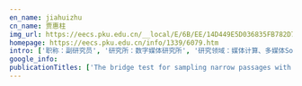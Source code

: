 ```yaml
---
en_name: jiahuizhu
cn_name: 贾惠柱
img_url: https://eecs.pku.edu.cn/__local/E/6B/EE/14D449E5D036835FB782D720A05_DD644E11_3DB0.jpg?e=.jpg
homepage: https://eecs.pku.edu.cn/info/1339/6079.htm
intro: ['职称：副研究员', '研究所：数字媒体研究所', '研究领域：媒体计算、多媒体SoC芯片设计、视频大数据处理系统 ', '办公电话：86-10-58876151', '电子邮件：hzjia@pku.edu.cn', '个人主页： ']
google_info: 
publicationTitles: ['The bridge test for sampling narrow passages with probabilistic roadmap planners', 'Narrow passage sampling for probabilistic roadmap planning', 'Simulating human saccadic scanpaths on natural images', 'Quality assessment for comparing image enhancement algorithms', 'HodgeRank on random graphs for subjective video quality assessment', 'Learning shape prior models for object matching', 'Novel spatio-temporal structural information based video quality metric', 'Random partial paired comparison for subjective video quality assessment via HodgeRank', 'Stereoscopic video quality assessment based on visual attention and just-noticeable difference models', 'Stereoscopic video quality assessment model based on spatial-temporal structural information', 'Learning discriminative features for fast frame-based action recognition', 'Visual pertinent 2D-to-3D video conversion by multi-cue fusion', 'A method of perceptual-based shape decomposition', 'Toward perception-based shape decomposition', 'Joint just noticeable difference model based on depth perception for stereoscopic images', 'Instantly telling what happens in a video sequence using simple features', 'Deep reinforcement learning for surgical gesture segmentation and classification', 'Sparse structural similarity for objective image quality assessment', 'A shape reconstructability measure of object part importance with applications to object detection and localization', 'An objective assessment method based on multi-level factors for panoramic videos', 'Stereoscopic video quality assessment based on stereo just-noticeable difference model', 'Quality of experience assessment for stereoscopic images', 'Image quality assessment based on local orientation distributions', 'Exploiting high-level semantics for no-reference image quality assessment of realistic blur images', 'Stereoscopic learning for disparity estimation', 'Level-set curve particles', 'Completeness modeling and context separation for weakly supervised temporal action localization', 'Recovering missing contours for occluded object detection', 'Robust shape normalization based on implicit representations', 'Spatio-temporal ssim index for video quality assessment', 'From image quality to patch quality: an image-patch model for no-reference image quality assessment', '2-D shape completion with shape priors', 'How to dispatch observers to track an evolving boundary', 'Osmo: Online specific models for occlusion in multiple object tracking under surveillance scene', 'Which Has Better Visual Quality: The Clear Blue Sky or a Blurry Animal?', 'How to assess the quality of compressed surveillance videos using face recognition', 'Harmonic adversarial attack method', 'Active sampling exploiting reliable informativeness for subjective image quality assessment based on pairwise comparison', 'No-reference video shakiness quality assessment', 'Ranking consistent rate: New evaluation criterion on pairwise subjective experiments', 'Computing importance of 2D contour parts by reconstructability', 'Quality Assessment of In-the-Wild Videos', 'Hard Frame Detection and Online Mapping for Surgical Phase Recognition', 'Encoding distortions for multi-task full-reference image quality assessment', 'Quality Assessment for Tone-Mapped HDR Images Using Multi-Scale and Multi-Layer Information', 'Surveillance video quality assessment based on face recognition', 'A visual comfort assessment metric for stereoscopic images', 'Subjective quality assessment of mobile 3D videos', 'Finding multiple object instances with occlusion', 'Finite-element level-set curve particles', 'Graph Networks for Multiple Object Tracking', 'Global Co-occurrence Feature Learning and Active Coordinate System Conversion for Skeleton-based Action Recognition', '3D Human Skeleton Data Compression for Action Recognition', 'Surgical Skill Assessment on In-Vivo Clinical Data via the Clearness of Operating Field', 'Towards Document Image Quality Assessment: A Text Line Based Framework and A Synthetic Text Line Image Dataset', 'Recent Advances and Challenges in Video Quality Assessment', 'A 3D Visual Comfort Metric Based on Binocular Asymmetry Factor', 'A semi-automatic editing method for surgery videos', 'Blur-Specific No-Reference Image Quality Assessment: A Classification and Review of Representative Methods', 'First-person multiple object tracking in complex traffic scenes', 'HodgeRank on random graphs for subjective video quality assessment', 'Tracking dynamic boundaries by evolving curves', 'February 5, 2006', 'The International Conference on Sensing and Imaging (ICSI 2017) June 5-7, 2017 Chengdu, China']
---
```

